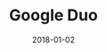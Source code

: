 ---
layout: site
title: "Google Duo"
date: 2018-01-02
categories: [google]
version: 1.6.6
major: 1
minor: 6
patch: 6
slug: google-duo
link: https://duo.google.com/
permalink: /sites/:slug
---
